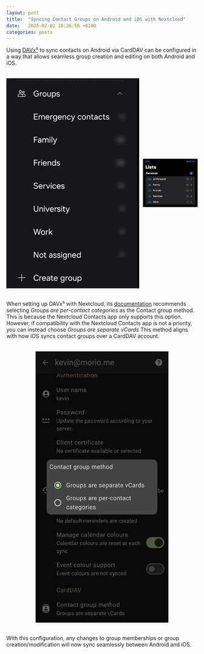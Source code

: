 ```yaml
---
layout: post
title:  "Syncing Contact Groups on Android and iOS with Nextcloud"
date:   2025-02-02 18:26:56 +0100
categories: posts
---
```


Using [DAVx⁵](https://www.davx5.com) to sync contacts on Android via CardDAV can be configured in a way that allows seamless group creation and editing on both Android and iOS.

<div style="display: flex; justify-content: center; align-items: center; gap: 10px; margin: 2rem 0;">
  <img src="/assets/images/android-contact-groups.png" 
       alt="Contact groups on Android" 
       style="max-width: 100%; height: auto; object-fit: contain; width: 350px;" />
  
  <img src="/assets/images/ios-contact-groups.png" 
       alt="Contact groups on iOS" 
       style="max-width: 100%; height: auto; object-fit: contain; width: 350px;" />
</div>

When setting up DAVx⁵ with Nextcloud, its [documentation](https://www.davx5.com/tested-with/nextcloud) recommends selecting _Groups are per-contact categories_ as the Contact group method. This is because the Nextcloud Contacts app only supports this option.
However, if compatibility with the Nextcloud Contacts app is not a priority, you can instead choose _Groups are separate vCards_
This method aligns with how iOS syncs contact groups over a CardDAV account.

<div style="display: flex; justify-content: center; align-items: center; gap: 10px; margin: 2rem 0;">
  <img src="/assets/images/dav5x-contact-group-method.png"
       alt="Contact group method on DAVx⁵" 
       style="max-width: 100%; height: auto; object-fit: contain; width: 350px;" />
</div>

With this configuration, any changes to group memberships or group creation/modification will now sync seamlessly between Android and iOS.
